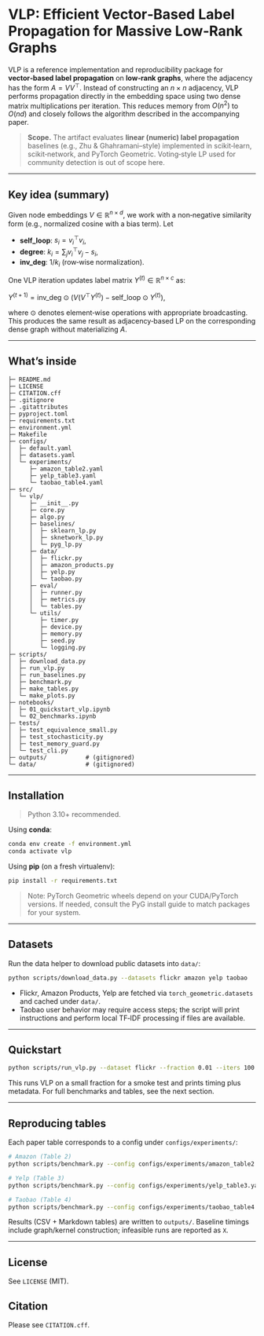 # VLP: Efficient Vector‑Based Label Propagation for Massive Low‑Rank Graphs

VLP is a reference implementation and reproducibility package for **vector‑based label propagation** on **low‑rank graphs**, where the adjacency has the form $A = VV^\top$. Instead of constructing an $n\times n$ adjacency, VLP performs propagation directly in the embedding space using two dense matrix multiplications per iteration. This reduces memory from $O(n^2)$ to $O(nd)$ and closely follows the algorithm described in the accompanying paper.

> **Scope.** The artifact evaluates **linear (numeric) label propagation** baselines (e.g., Zhu & Ghahramani–style) implemented in scikit‑learn, scikit‑network, and PyTorch Geometric. Voting‑style LP used for community detection is out of scope here.

---

## Key idea (summary)

Given node embeddings $V\in\mathbb{R}^{n\times d}$, we work with a non‑negative similarity form (e.g., normalized cosine with a bias term). Let

* **self\_loop**: $s_i = v_i^\top v_i$,
* **degree**: $k_i = \sum_j v_i^\top v_j - s_i$,
* **inv\_deg**: $1/k_i$ (row‑wise normalization).

One VLP iteration updates label matrix $Y^{(t)}\in\mathbb{R}^{n\times c}$ as:

$Y^{(t+1)} = \text{inv\_deg} \odot \Big( V (V^\top Y^{(t)}) - \text{self\_loop} \odot Y^{(t)} \Big)$,

where $\odot$ denotes element‑wise operations with appropriate broadcasting. This produces the same result as adjacency‑based LP on the corresponding dense graph without materializing $A$.

---

## What’s inside

```
├─ README.md
├─ LICENSE
├─ CITATION.cff
├─ .gitignore
├─ .gitattributes
├─ pyproject.toml
├─ requirements.txt
├─ environment.yml
├─ Makefile
├─ configs/
│  ├─ default.yaml
│  ├─ datasets.yaml
│  └─ experiments/
│     ├─ amazon_table2.yaml
│     ├─ yelp_table3.yaml
│     └─ taobao_table4.yaml
├─ src/
│  └─ vlp/
│     ├─ __init__.py
│     ├─ core.py
│     ├─ algo.py
│     ├─ baselines/
│     │  ├─ sklearn_lp.py
│     │  ├─ sknetwork_lp.py
│     │  └─ pyg_lp.py
│     ├─ data/
│     │  ├─ flickr.py
│     │  ├─ amazon_products.py
│     │  ├─ yelp.py
│     │  └─ taobao.py
│     ├─ eval/
│     │  ├─ runner.py
│     │  ├─ metrics.py
│     │  └─ tables.py
│     └─ utils/
│        ├─ timer.py
│        ├─ device.py
│        ├─ memory.py
│        ├─ seed.py
│        └─ logging.py
├─ scripts/
│  ├─ download_data.py
│  ├─ run_vlp.py
│  ├─ run_baselines.py
│  ├─ benchmark.py
│  ├─ make_tables.py
│  └─ make_plots.py
├─ notebooks/
│  ├─ 01_quickstart_vlp.ipynb
│  └─ 02_benchmarks.ipynb
├─ tests/
│  ├─ test_equivalence_small.py
│  ├─ test_stochasticity.py
│  ├─ test_memory_guard.py
│  └─ test_cli.py
├─ outputs/           # (gitignored)
└─ data/              # (gitignored)
```

---

## Installation

> Python 3.10+ recommended.

Using **conda**:
```bash
conda env create -f environment.yml
conda activate vlp
```

Using **pip** (on a fresh virtualenv):
```bash
pip install -r requirements.txt
```

> Note: PyTorch Geometric wheels depend on your CUDA/PyTorch versions. If needed, consult the PyG install guide to match packages for your system.

---

## Datasets

Run the data helper to download public datasets into `data/`:

```bash
python scripts/download_data.py --datasets flickr amazon yelp taobao
```

- Flickr, Amazon Products, Yelp are fetched via `torch_geometric.datasets` and cached under `data/`.
- Taobao user behavior may require access steps; the script will print instructions and perform local TF‑IDF processing if files are available.

---

## Quickstart

```bash
python scripts/run_vlp.py --dataset flickr --fraction 0.01 --iters 100 --classes 50
```

This runs VLP on a small fraction for a smoke test and prints timing plus metadata. For full benchmarks and tables, see the next section.

---

## Reproducing tables

Each paper table corresponds to a config under `configs/experiments/`:

```bash
# Amazon (Table 2)
python scripts/benchmark.py --config configs/experiments/amazon_table2.yaml

# Yelp (Table 3)
python scripts/benchmark.py --config configs/experiments/yelp_table3.yaml

# Taobao (Table 4)
python scripts/benchmark.py --config configs/experiments/taobao_table4.yaml
```

Results (CSV + Markdown tables) are written to `outputs/`. Baseline timings include graph/kernel construction; infeasible runs are reported as `X`.

---

## License

See `LICENSE` (MIT).

## Citation

Please see `CITATION.cff`.
